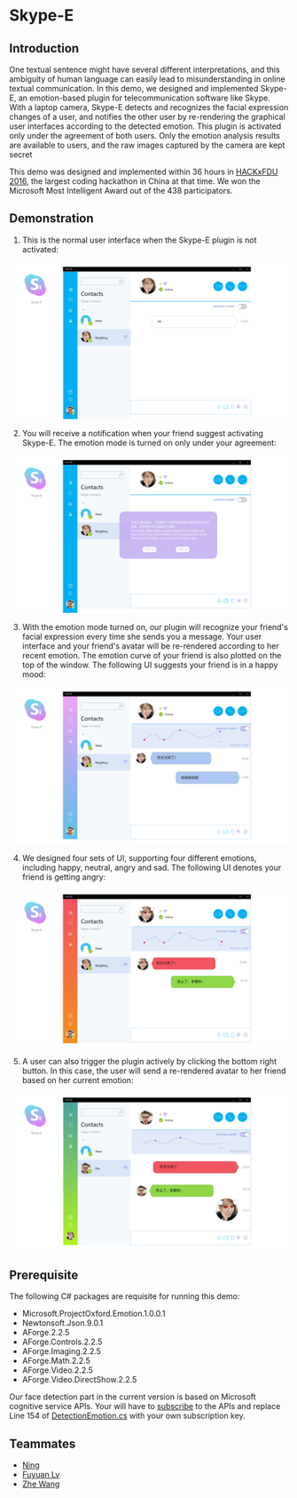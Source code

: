 # Skype-E

## Introduction

One textual sentence might have several different interpretations, and this ambiguity of human language can easily lead to misunderstanding in online textual communication. In this demo, we designed and implemented Skype-E, an emotion-based plugin for telecommunication software like Skype. With a laptop camera, Skype-E detects and recognizes the facial expression changes of a user, and notifies the other user by re-rendering the graphical user interfaces according to the detected emotion. This plugin is activated only under the agreement of both users. Only the emotion analysis results are available to users, and the raw images captured by the camera are kept secret

This demo was designed and implemented within 36 hours in [HACKxFDU 2016](https://www.hackx.org/projects/6), the largest coding hackathon in China at that time. We won the Microsoft Most Intelligent Award out of the 438 participators. 

## Demonstration

1. This is the normal user interface when the Skype-E plugin is not activated:

![](./images/1.png)

2. You will receive a notification when your friend suggest activating Skype-E. The emotion mode is turned on only under your agreement:

![](./images/2.png)

3. With the emotion mode turned on, our plugin will recognize your friend's facial expression every time she sends you a message. Your user interface and your friend's avatar will be re-rendered according to her recent emotion. The emotion curve of your friend is also plotted on the top of the window. The following UI suggests your friend is in a happy mood:

![](./images/3.png)

4. We designed four sets of UI, supporting four different emotions, including happy, neutral, angry and sad. The following UI denotes your friend is getting angry:

![](./images/4.png)

5. A user can also trigger the plugin actively by clicking the bottom right button. In this case, the user will send a re-rendered avatar to her friend based on her current emotion:

![](./images/5.png)


## Prerequisite

The following C# packages are requisite for running this demo: 

* Microsoft.ProjectOxford.Emotion.1.0.0.1
* Newtonsoft.Json.9.0.1
* AForge.2.2.5
* AForge.Controls.2.2.5
* AForge.Imaging.2.2.5
* AForge.Math.2.2.5
* AForge.Video.2.2.5
* AForge.Video.DirectShow.2.2.5

Our face detection part in the current version is based on Microsoft cognitive service APIs. Your will have to [subscribe](https://azure.microsoft.com/en-us/try/cognitive-services/my-apis/) to the APIs and replace Line 154 of [DetectionEmotion.cs](./demo/DetectionEmotion.cs) with your own subscription key.


## Teammates

* [Ning](http://ning.design/)
* [Fuyuan Lv](https://github.com/xizeroplus)
* [Zhe Wang](https://github.com/xizeroplus)


